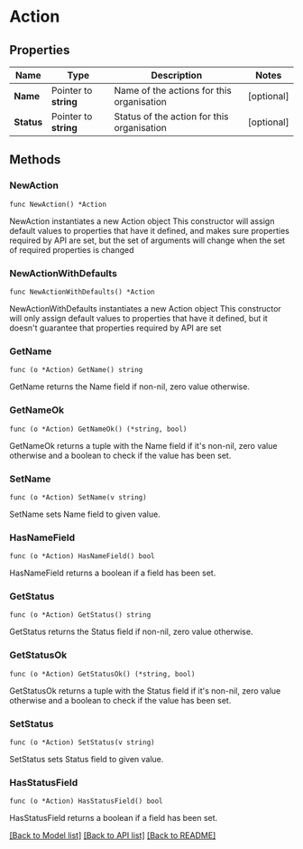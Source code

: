 # Action

## Properties

Name | Type | Description | Notes
------------ | ------------- | ------------- | -------------
**Name** | Pointer to **string** | Name of the actions for this organisation | [optional] 
**Status** | Pointer to **string** | Status of the action for this organisation | [optional] 

## Methods

### NewAction

`func NewAction() *Action`

NewAction instantiates a new Action object
This constructor will assign default values to properties that have it defined,
and makes sure properties required by API are set, but the set of arguments
will change when the set of required properties is changed

### NewActionWithDefaults

`func NewActionWithDefaults() *Action`

NewActionWithDefaults instantiates a new Action object
This constructor will only assign default values to properties that have it defined,
but it doesn't guarantee that properties required by API are set

### GetName

`func (o *Action) GetName() string`

GetName returns the Name field if non-nil, zero value otherwise.

### GetNameOk

`func (o *Action) GetNameOk() (*string, bool)`

GetNameOk returns a tuple with the Name field if it's non-nil, zero value otherwise
and a boolean to check if the value has been set.

### SetName

`func (o *Action) SetName(v string)`

SetName sets Name field to given value.

### HasNameField

`func (o *Action) HasNameField() bool`

HasNameField returns a boolean if a field has been set.

### GetStatus

`func (o *Action) GetStatus() string`

GetStatus returns the Status field if non-nil, zero value otherwise.

### GetStatusOk

`func (o *Action) GetStatusOk() (*string, bool)`

GetStatusOk returns a tuple with the Status field if it's non-nil, zero value otherwise
and a boolean to check if the value has been set.

### SetStatus

`func (o *Action) SetStatus(v string)`

SetStatus sets Status field to given value.

### HasStatusField

`func (o *Action) HasStatusField() bool`

HasStatusField returns a boolean if a field has been set.


[[Back to Model list]](../README.md#documentation-for-models) [[Back to API list]](../README.md#documentation-for-api-endpoints) [[Back to README]](../README.md)


